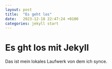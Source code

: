 ```yaml
---
layout: post
title:  "Es geht los"
date:   2023-12-18 22:47:24 +0100
categories: jekyll start
---
```


# Es ght los mit Jekyll

Das ist mein lokales Laufwerk von dem ich synce.


